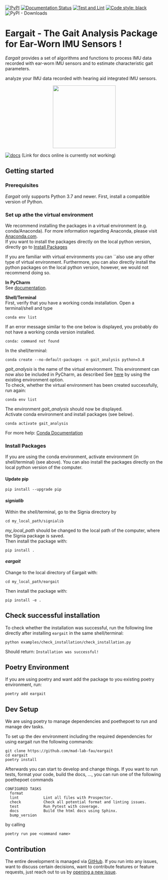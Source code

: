 [![PyPI](https://img.shields.io/pypi/v/eargait)](https://pypi.org/project/eargait/)
[![Documentation Status](https://readthedocs.org/projects/eargait/badge/?version=latest)](https://eargait.readthedocs.io/en/latest/?badge=latest)
[![Test and Lint](https://github.com/mad-lab-fau/eargait/actions/workflows/test-and-lint.yml/badge.svg?branch=main)](https://github.com/mad-lab-fau/eargait/actions/workflows/test-and-lint.yml)
[![Code style: black](https://img.shields.io/badge/code%20style-black-000000.svg)](https://github.com/psf/black)
![PyPI - Downloads](https://img.shields.io/pypi/dm/eargait)

# Eargait - The Gait Analysis Package for Ear-Worn IMU Sensors !

*Eargait* provides a set of algorithms and functions to process IMU data recorded with ear-worn IMU sensors and to 
estimate characteristic gait parameters. 

analyze your IMU data recorded with hearing aid integrated IMU sensors.

<center> <img src=./docs/_static/logo/WalkingHearingAid.pdf height="200"/></center>

[![docs](https://img.shields.io/badge/docs-online-green.svg)](http://MadLab.mad-pages.informatik.uni-erlangen.de/qu94hoxi/eargait/README.html)
(Link for docs online is currently not working)
## Getting started

### Prerequisites
*Eargait* only supports Python 3.7 and newer.
First, install a compatible version of Python.

### Set up athe the virtual environment
We recommend installing the packages in a virtual environment (e.g. conda/Anaconda).
For more information regarding Anaconda, please visit [Anaconda.com](https://docs.anaconda.com/anaconda/install/index.html). <br />
If you want to install the packages directly on the local python version, directly go to [Install Packages](#install-packages)  <br />

If you are familiar with virtual environments you can ``also use any other type of virtual environment. 
Furthermore, you can also directly install the python packages on the local python version, however, we would not recommend doing so.

**In PyCharm** <br />
See [documentation](https://www.jetbrains.com/help/pycharm/conda-support-creating-conda-virtual-environment.html).

**Shell/Terminal** <br /> 
First, verify that you have a working conda installation. Open a terminal/shell and type
```
conda env list
```
If an error message similar to the one below is displayed, you probably do not have a working conda version installed. 
```
conda: command not found
```
In the shell/terminal:
```
conda create --no-default-packages -n gait_analysis python=3.8
```
*gait_analysis* is the name of the virtual environment. This environment can now also be included in PyCharm, 
as described See [here](https://www.jetbrains.com/help/pycharm/conda-support-creating-conda-virtual-environment.html) 
by using the existing environment option. <br /> 
To check, whether the virtual environment has been created successfully, run again:
```
conda env list
```
The environment *gait_analysis* should now be displayed.  <br /> 
Activate conda environment and install packages (see below).
 
```
conda activate gait_analysis
```

For more help: [Conda Documentation](https://docs.conda.io/projects/conda/en/latest/user-guide/tasks/manage-environments.html)


### Install Packages
If you are using the conda environment, activate environment (in shell/terminal) (see above).
You can also install the packages directly on the local python version of the computer.

#### Update pip
```
pip install --upgrade pip 
```
#### *signialib*
Within the shell/terminal, go to the Signia directory by
```
cd my_local_path/signialib
```
*my_local_path* should be changed to the local path of the computer, where the Signia package is saved. <br /> 
Then install the package with:
```
pip install .
```

####  *eargait*
Change to the local directory of Eargait with:
```
cd my_local_path/eargait
```
Then install the package with:
```
pip install -e .
```

## Check successful installation

To check whether the installation was successful, run the following line directly after installing `eargait` in the same shell/terminal: 
```
python examples/check_installation/check_installation.py

```
Should return: `Installation was successful!`

## Poetry Environment

If you are using poetry and want add the package to you existing poetry environment, run: 
```
poetry add eargait
```

## Dev Setup
We are using poetry to manage dependencies and poethepoet to run and manage dev tasks. 

To set up the dev environment including the required dependencies for using eargait run the following commands:
```
git clone https://github.com/mad-lab-fau/eargait
cd eargait
poetry install
```
Afterwards you can start to develop and change things. 
If you want to run tests, format your code, build the docs, ..., 
you can run one of the following poethepoet commands

```
CONFIGURED TASKS
  format         
  lint           Lint all files with Prospector.
  check          Check all potential format and linting issues.
  test           Run Pytest with coverage.
  docs           Build the html docs using Sphinx.
  bump_version   
```
by calling
```
poetry run poe <command name>
```

## Contribution

The entire development is managed via [GitHub](https://github.com/mad-lab-fau/eargait).
If you run into any issues, want to discuss certain decisions, want to contribute features or feature requests, just 
reach out to us by [opening a new issue](https://github.com/mad-lab-fau/eargait/issues/new/choose).